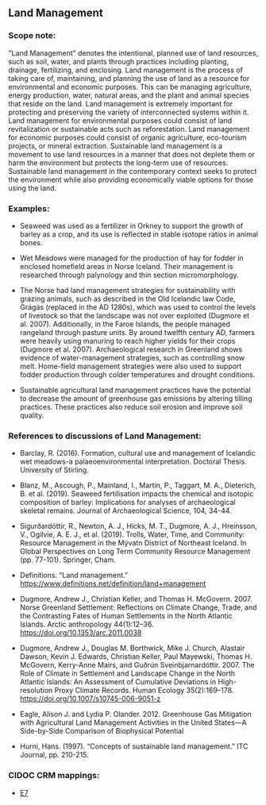 
## Land Management 

###  Scope note: 
"Land Management" denotes the intentional, planned use of land resources, such as soil, water, and plants through practices including planting, drainage, fertilizing, and enclosing. Land management is the process of taking care of, maintaining, and planning the use of land as a resource for environmental and economic purposes. This can be managing agriculture, energy production, water, natural areas, and the plant and animal species that reside on the land. Land management is extremely important for protecting and preserving the variety of interconnected systems within it. Land management for environmental purposes could consist of land revitalization or sustainable acts such as reforestation. Land management for economic purposes could consist of organic agriculture, eco-tourism projects, or mineral extraction. Sustainable land management is a movement to use land resources in a manner that does not deplete them or harm the environment but protects the long-term use of resources. Sustainable land management in the contemporary context seeks to protect the environment while also providing economically viable options for those using the land. 


### Examples: 

* Seaweed was used as a fertilizer in Orkney to support the growth of barley as a crop, and its use is reflected in stable isotope ratios in animal bones. 

* Wet Meadows were managed for the production of hay for fodder in enclosed homefield areas in Norse Iceland. Their management is researched through palynology and thin section micromorphology. 

* The Norse had land management strategies for sustainability with grazing animals, such as described in the Old Icelandic law Code, Grágás (replaced in the AD 1280s), which was used to control the levels of livestock so that the landscape was not over exploited (Dugmore et al. 2007). Additionally, in the Faroe Islands, the people managed rangeland through pasture units. By around twelfth century AD, farmers were heavily using manuring to reach higher yields for their crops (Dugmore et al. 2007). Archaeological research in Greenland shows evidence of water-management strategies, such as controlling snow melt. Home-field management strategies were also used to support fodder production through colder temperatures and drought conditions.
* Sustainable agricultural land management practices have the potential to decrease the amount of greenhouse gas emissions by altering tilling practices. These practices also reduce soil erosion and improve soil quality. 

### References to discussions of Land Management:

* Barclay, R. (2016). Formation, cultural use and management of Icelandic wet meadows-a palaeoenvironmental interpretation. Doctoral Thesis. University of Stirling.

* Blanz, M., Ascough, P., Mainland, I., Martin, P., Taggart, M. A., Dieterich, B. et al. (2019). Seaweed fertilisation impacts the chemical and isotopic composition of barley: Implications for analyses of archaeological skeletal remains. Journal of Archaeological Science, 104, 34-44.

* Sigurðardóttir, R., Newton, A. J., Hicks, M. T., Dugmore, A. J., Hreinsson, V., Ogilvie, A. E. J., et al. (2019). Trolls, Water, Time, and Community: Resource Management in the Mývatn District of Northeast Iceland. In Global Perspectives on Long Term Community Resource Management (pp. 77-101). Springer, Cham.

* Definitions. “Land management.” https://www.definitions.net/definition/land+management
* Dugmore, Andrew J., Christian Keller, and Thomas H. McGovern. 2007. Norse Greenland Settlement: Reflections on Climate Change, Trade, and the Contrasting Fates of Human Settlements in the North Atlantic Islands. Arctic anthropology 44(1):12–36. https://doi.org/10.1353/arc.2011.0038
* Dugmore, Andrew J., Douglas M. Borthwick, Mike J. Church, Alastair Dawson, Kevin J. Edwards, Christian Keller, Paul Mayewski, Thomas H. McGovern, Kerry-Anne Mairs, and Guðrún Sveinbjarnardóttir. 2007. The Role of Climate in Settlement and Landscape Change in the North Atlantic Islands: An Assessment of Cumulative Deviations in High-resolution Proxy Climate Records. Human Ecology 35(2):169­–178. https://doi.org/10.1007/s10745-006-9051-z
* Eagle, Alison J. and Lydia P. Olander. 2012. Greenhouse Gas Mitigation with Agricultural Land Management Activities in the United States—A Side-by-Side Comparison of Biophysical Potential
* Hurni, Hans. (1997). “Concepts of sustainable land management.” ITC Journal, pp. 210-215. 

### CIDOC CRM mappings: 

* [E7](http://www.cidoc-crm.org/Entity/E7-Activity/Version-6.2.1)


